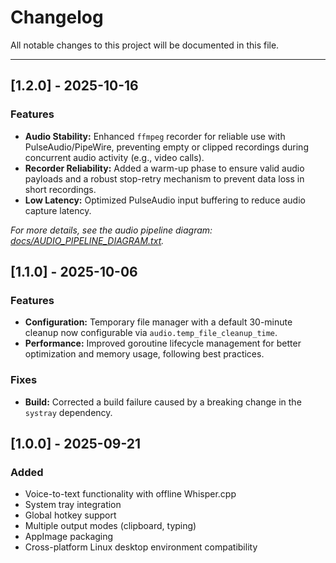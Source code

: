 # Changelog

All notable changes to this project will be documented in this file.

---
## [1.2.0] - 2025-10-16

### Features

- **Audio Stability:** Enhanced `ffmpeg` recorder for reliable use with PulseAudio/PipeWire, preventing empty or clipped recordings during concurrent audio activity (e.g., video calls).
- **Recorder Reliability:** Added a warm-up phase to ensure valid audio payloads and a robust stop-retry mechanism to prevent data loss in short recordings.
- **Low Latency:** Optimized PulseAudio input buffering to reduce audio capture latency.

*For more details, see the audio pipeline diagram: [docs/AUDIO_PIPELINE_DIAGRAM.txt](docs/AUDIO_PIPELINE_DIAGRAM.txt).*


## [1.1.0] - 2025-10-06

### Features

- **Configuration:** Temporary file manager with a default 30-minute cleanup now configurable via `audio.temp_file_cleanup_time`.
- **Performance:** Improved goroutine lifecycle management for better optimization and memory usage, following best practices.

### Fixes

- **Build:** Corrected a build failure caused by a breaking change in the `systray` dependency.

## [1.0.0] - 2025-09-21

### Added

- Voice-to-text functionality with offline Whisper.cpp
- System tray integration
- Global hotkey support
- Multiple output modes (clipboard, typing)
- AppImage packaging
- Cross-platform Linux desktop environment compatibility